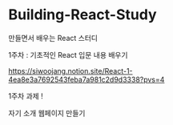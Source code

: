 # Building-React-Study
만들면서 배우는 React 스터디

1주차 : 기초적인 React 입문 내용 배우기

https://siwoojang.notion.site/React-1-4ea8e3a7692543feba7a981c2d9d3338?pvs=4

1주차 과제 ! 

자기 소개 웹페이지 만들기
